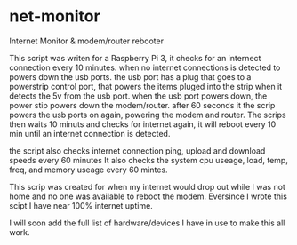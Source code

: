 # net-monitor
Internet Monitor &amp; modem/router rebooter

This script was writen for a Raspberry Pi 3, it checks for an internect connection every 10 minutes.
when no internet connections is detected to powers down the usb ports.
the usb port has a plug that goes to a powerstrip control port, that powers the items pluged into the strip when it detects the 5v from the usb port.
when the usb port powers down, the power stip powers down the modem/router.
after 60 seconds it the scrip powers the usb ports on again, powering the modem and router.
The scrips then waits 10 minuts and checks for internet again, it will reboot every 10 min until an internet connection is detected.

the script also checks internet connection ping, upload and download speeds every 60 minutes
It also checks the system cpu useage, load, temp, freq, and memory useage every 60 mintes.

This scrip was created for when my internet would drop out while I was not home and no one was available to reboot the modem.
Eversince I wrote this scipt I have near 100% internet uptime.

I will soon add the full list of hardware/devices I have in use to make this all work.
